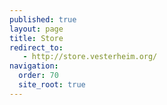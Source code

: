 ```yaml
---
published: true
layout: page
title: Store
redirect_to:
   - http://store.vesterheim.org/
navigation:
  order: 70
  site_root: true  
---
```

